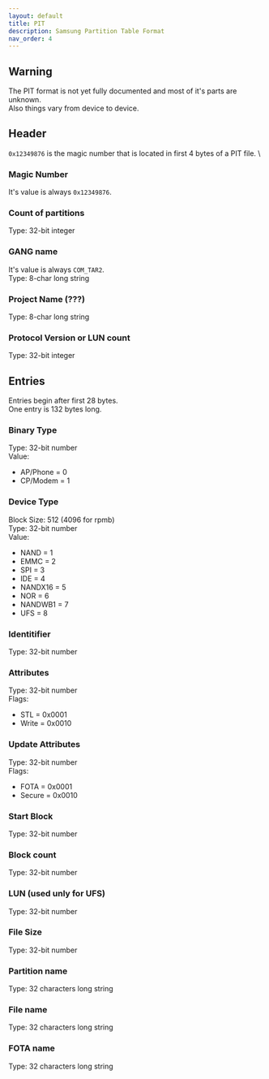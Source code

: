 ```yaml
---
layout: default
title: PIT
description: Samsung Partition Table Format
nav_order: 4
---
```


## Warning
The PIT format is not yet fully documented and most of it's parts are unknown. \
Also things vary from device to device.

## Header
`0x12349876` is the magic number that is located in first 4 bytes of a PIT file. \
### Magic Number
It's value is always `0x12349876`.
### Count of partitions
Type: 32-bit integer
### GANG name
It's value is always `COM_TAR2`. \
Type: 8-char long string
### Project Name (???)
Type: 8-char long string
### Protocol Version or LUN count
Type: 32-bit integer

## Entries
Entries begin after first 28 bytes. \
One entry is 132 bytes long.
### Binary Type
Type: 32-bit number \
Value: 
* AP/Phone = 0
* CP/Modem = 1

### Device Type
Block Size: 512 (4096 for rpmb) \
Type: 32-bit number \
Value:
* NAND = 1
* EMMC = 2
* SPI = 3
* IDE = 4
* NANDX16 = 5
* NOR = 6
* NANDWB1 = 7
* UFS = 8

### Identitifier
Type: 32-bit number

### Attributes
Type: 32-bit number \
Flags:
* STL = 0x0001
* Write = 0x0010

### Update Attributes
Type: 32-bit number \
Flags:
* FOTA = 0x0001
* Secure = 0x0010

### Start Block
Type: 32-bit number
### Block count
Type: 32-bit number
### LUN (used unly for UFS)
Type: 32-bit number
### File Size
Type: 32-bit number
### Partition name
Type: 32 characters long string
### File name
Type: 32 characters long string
### FOTA name
Type: 32 characters long string
